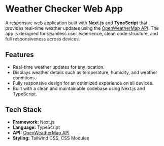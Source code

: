 # Weather Checker Web App

A responsive web application built with **Next.js** and **TypeScript** that provides real-time weather updates using the [OpenWeatherMap API](https://openweathermap.org/). The app is designed for seamless user experience, clean code structure, and full responsiveness across devices.

## Features

- Real-time weather updates for any location.
- Displays weather details such as temperature, humidity, and weather conditions.
- Fully responsive design for an optimized experience on all devices.
- Built with a clean and maintainable codebase using Next.js and TypeScript.

## Tech Stack

- **Framework:** Next.js
- **Language:** TypeScript
- **API:** [OpenWeatherMap API](https://openweathermap.org/)
- **Styling:** Tailwind CSS, CSS Modules
